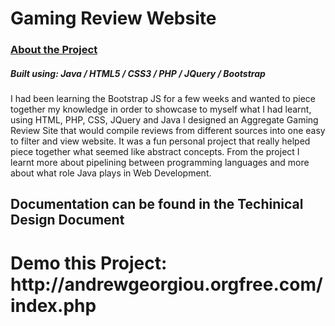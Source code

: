 <h1>Gaming Review Website</h1>

<h3> <u>About the Project</u> </h3>
<h5>Built using: Java / HTML5 / CSS3 / PHP / JQuery / Bootstrap</h5>
<p>​I had been learning the Bootstrap JS for a few weeks and wanted to piece together my knowledge in order to showcase to myself what I had learnt, using HTML, PHP, CSS, JQuery and Java I designed an Aggregate Gaming Review Site that would compile reviews from different sources into one easy to filter and view website. 
It was a fun personal project that really helped piece together what seemed like abstract concepts.
From the project I learnt more about pipelining between programming languages and more about what role Java plays in Web Development.
</p>

<h2>Documentation can be found in the Techinical Design Document</h2>
<h1>Demo this Project: http://andrewgeorgiou.orgfree.com/index.php</h1>





